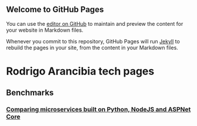 ## Welcome to GitHub Pages

You can use the [editor on GitHub](https://github.com/Manuel83/sample/edit/master/index.md) to maintain and preview the content for your website in Markdown files.

Whenever you commit to this repository, GitHub Pages will run [Jekyll](https://jekyllrb.com/) to rebuild the pages in your site, from the content in your Markdown files.


# Rodrigo Arancibia tech pages

## Benchmarks

### [Comparing microservices built on Python, NodeJS and ASPNet Core](https://github.com/rodrigoarancibiapla/rodrigoarancibiapla.github.io/bench_pynocore.md)



